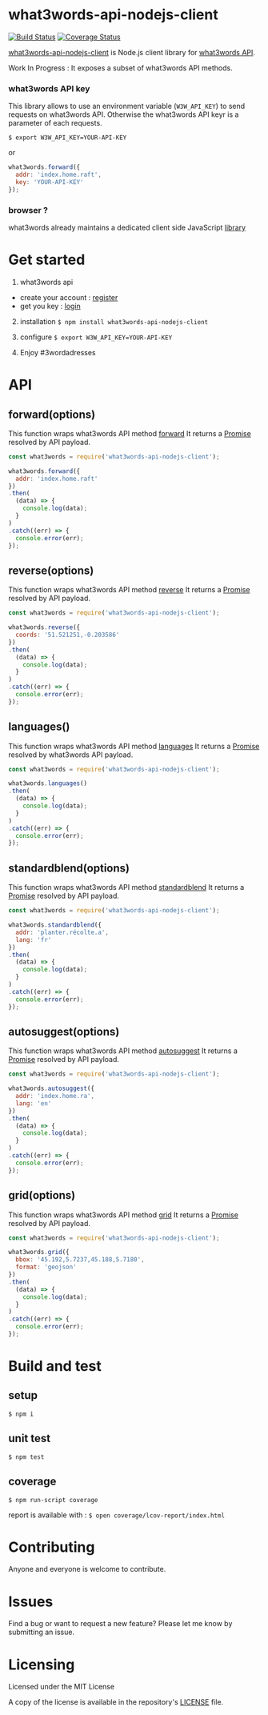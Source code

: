 # what3words-api-nodejs-client

[![Build Status](https://travis-ci.org/tsamaya/what3words-api-nodejs-client.svg?branch=master)](https://travis-ci.org/tsamaya/what3words-api-nodejs-client)
[![Coverage Status](https://coveralls.io/repos/github/tsamaya/what3words-api-nodejs-client/badge.svg?branch=add-coveralls)](https://coveralls.io/github/tsamaya/what3words-api-nodejs-client?branch=add-coveralls)

[what3words-api-nodejs-client](https://github.com/tsamaya/what3words-api-nodejs-client) is Node.js client library for [what3words API](https://docs.what3words.com/api/v2).

Work In Progress : It exposes a subset of what3words API methods.

### what3words API key

This library allows to use an environment variable (`W3W_API_KEY`) to send requests on what3words API. Otherwise the what3words API keyr is a parameter of each requests.

`$ export W3W_API_KEY=YOUR-API-KEY`

or

```javascript
what3words.forward({
  addr: 'index.home.raft',
  key: 'YOUR-API-KEY'
});
```

### browser ?

what3words already maintains a dedicated client side JavaScript [library](https://github.com/what3words/w3w-javascript-wrapper)


# Get started

1. what3words api
  - create your account : [register](https://what3words.com/register)
  - get you key : [login](https://what3words.com/login)

2. installation
  `$ npm install what3words-api-nodejs-client`

3. configure
  `$ export W3W_API_KEY=YOUR-API-KEY`

4. Enjoy #3wordadresses

# API

## forward(options)

This function wraps what3words API method [forward](https://docs.what3words.com/api/v2/#forward)
It returns a [Promise](https://developer.mozilla.org/en-US/docs/Web/JavaScript/Reference/Global_Objects/Promise) resolved by API payload.

```javascript
const what3words = require('what3words-api-nodejs-client');

what3words.forward({
  addr: 'index.home.raft'
})
.then(
  (data) => {
    console.log(data);
  }
)
.catch((err) => {
  console.error(err);
});
```

## reverse(options)

This function wraps what3words API method [reverse](https://docs.what3words.com/api/v2/#reverse)
It returns a [Promise](https://developer.mozilla.org/en-US/docs/Web/JavaScript/Reference/Global_Objects/Promise) resolved by API payload.

```javascript
const what3words = require('what3words-api-nodejs-client');

what3words.reverse({
  coords: '51.521251,-0.203586'
})
.then(
  (data) => {
    console.log(data);
  }
)
.catch((err) => {
  console.error(err);
});
```

## languages()

This function wraps what3words API method [languages](https://docs.what3words.com/api/v2/#lang)
It returns a [Promise](https://developer.mozilla.org/en-US/docs/Web/JavaScript/Reference/Global_Objects/Promise) resolved by what3words API payload.

```javascript
const what3words = require('what3words-api-nodejs-client');

what3words.languages()
.then(
  (data) => {
    console.log(data);
  }
)
.catch((err) => {
  console.error(err);
});
```

## standardblend(options)

This function wraps what3words API method [standardblend](https://docs.what3words.com/api/v2/#standardblend)
It returns a [Promise](https://developer.mozilla.org/en-US/docs/Web/JavaScript/Reference/Global_Objects/Promise) resolved by API payload.

```javascript
const what3words = require('what3words-api-nodejs-client');

what3words.standardblend({
  addr: 'planter.récolte.a',
  lang: 'fr'
})
.then(
  (data) => {
    console.log(data);
  }
)
.catch((err) => {
  console.error(err);
});
```

## autosuggest(options)

This function wraps what3words API method [autosuggest](https://docs.what3words.com/api/v2/#autosuggest)
It returns a [Promise](https://developer.mozilla.org/en-US/docs/Web/JavaScript/Reference/Global_Objects/Promise) resolved by API payload.

```javascript
const what3words = require('what3words-api-nodejs-client');

what3words.autosuggest({
  addr: 'index.home.ra',
  lang: 'en'
})
.then(
  (data) => {
    console.log(data);
  }
)
.catch((err) => {
  console.error(err);
});
```

## grid(options)

This function wraps what3words API method [grid](https://docs.what3words.com/api/v2/#grid)
It returns a [Promise](https://developer.mozilla.org/en-US/docs/Web/JavaScript/Reference/Global_Objects/Promise) resolved by API payload.

```javascript
const what3words = require('what3words-api-nodejs-client');

what3words.grid({
  bbox: '45.192,5.7237,45.188,5.7180',
  format: 'geojson'
})
.then(
  (data) => {
    console.log(data);
  }
)
.catch((err) => {
  console.error(err);
});
```

# Build and test

## setup
`$ npm i`

## unit test
`$ npm test`

## coverage
`$ npm run-script coverage`

report is available with :
`$ open coverage/lcov-report/index.html`

# Contributing

Anyone and everyone is welcome to contribute.

# Issues

Find a bug or want to request a new feature? Please let me know by submitting an issue.

# Licensing

Licensed under the MIT License

A copy of the license is available in the repository's [LICENSE](LICENSE.md) file.
